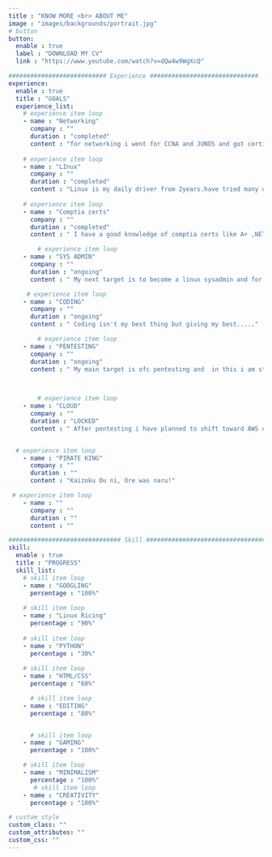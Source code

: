 ```yaml
---
title : "KNOW MORE <br> ABOUT ME"
image : "images/backgrounds/portrait.jpg"
# button
button:
  enable : true
  label : "DOWNLOAD MY CV"
  link : "https://www.youtube.com/watch?v=dQw4w9WgXcQ"

########################### Experience ##############################
experience:
  enable : true
  title : "GOALS"
  experience_list:
    # experience item loop
    - name : "Networking"
      company : ""
      duration : "completed"
      content : "for networking i went for CCNA and JUNOS and got certified as JUNOS ACCOCIATE NETWORK ENGINEER "
      
    # experience item loop
    - name : "LInux"
      company : ""
      duration : "completed"
      content : "Linux is my daily driver from 2years.have tried many distros , desktop envrioments ,window managers, etc "
      
    # experience item loop
    - name : "Comptia certs"
      company : ""
      duration : "completed"
      content : " I have a good knowledge of comptia certs like A+ ,NETWORK+ , SECURITY+ , LINUX+"

        # experience item loop
    - name : "SYS ADMIN"
      company : ""
      duration : "ongoing"
      content : " My next target is to become a linux sysadmin and for that i am preparing for RHCSA. "

     # experience item loop
    - name : "CODING"
      company : ""
      duration : "ongoing"
      content : " Coding isn't my best thing but giving my best....."

        # experience item loop
    - name : "PENTESTING"
      company : ""
      duration : "ongoing"
      content : " My main target is ofc pentesting and  in this i am still a beginner and learning  new things everyday." 
       


        # experience item loop
    - name : "CLOUD"
      company : ""
      duration : "LOCKED"
      content : " After pentesting i have planned to shift toward AWS cloud security and sysops."


  # experience item loop
    - name : "PIRATE KING"
      company : ""
      duration : ""
      content : "Kaizoku Ou ni, Ore was naru!"

 # experience item loop
    - name : ""
      company : ""
      duration : ""
      content : ""

############################### Skill #################################
skill:
  enable : true
  title : "PROGRESS"
  skill_list:
    # skill item loop
    - name : "GOOGLING"
      percentage : "100%"
      
    # skill item loop
    - name : "Linux Ricing"
      percentage : "90%"
      
    # skill item loop
    - name : "PYTHON"
      percentage : "30%"
      
    # skill item loop
    - name : "HTML/CSS"
      percentage : "60%"

      # skill item loop
    - name : "EDITING"
      percentage : "80%"


      # skill item loop
    - name : "GAMING"
      percentage : "100%"

    # skill item loop
    - name : "MINIMALISM"
      percentage : "100%"
       # skill item loop
    - name : "CREATIVITY"
      percentage : "100%"

# custom style
custom_class: "" 
custom_attributes: "" 
custom_css: ""
---
```


